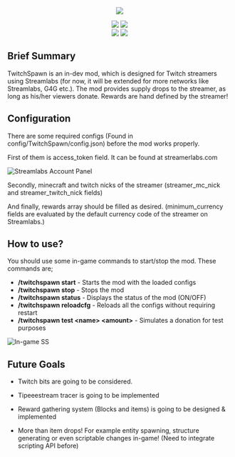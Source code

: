 <p align="center"><img src="https://cdn.discordapp.com/attachments/460909423045509140/460909450354622476/logo.png"></p>

<!-- Badges -->
<p align="center">
  <a href="https://www.twitch.tv/"><img src="https://img.shields.io/badge/api-twitch-b19dd8.svg"></a>
  <a href="https://streamlabs.com"><img src="https://img.shields.io/badge/api-streamlabs-32c3a2.svg"></a>
  <br/>
  <a href="https://minecraft.curseforge.com/projects/twitchspawn"><img src="http://cf.way2muchnoise.eu/full_273382_downloads.svg"></a>
  <a href="https://minecraft.curseforge.com/projects/twitchspawn"><img src="http://cf.way2muchnoise.eu/versions/273382.svg"></a>
</p>



## Brief Summary

TwitchSpawn is an in-dev mod, which is designed for Twitch streamers using Streamlabs (for now, it will be extended for more networks like Streamlabs, G4G etc.). The mod provides supply drops to the streamer, as long as his/her viewers donate. Rewards are hand defined by the streamer!

## Configuration

There are some required configs (Found in config/TwitchSpawn/config.json) before the mod works properly. 

First of them is access_token field. It can be found at streamerlabs.com

![Streamlabs Account Panel](https://cdn.discordapp.com/attachments/157967568722853888/341273171040665601/unknown.png)

Secondly, minecraft and twitch nicks of the streamer (streamer_mc_nick and streamer_twitch_nick fields)

And finally, rewards array should be filled as desired. (minimum_currency fields are evaluated by the default currency code of the streamer on Streamlabs.)

## How to use?

You should use some in-game commands to start/stop the mod. These commands are;

*   **/twitchspawn start** - Starts the mod with the loaded configs
*   **/twitchspawn stop** - Stops the mod
*   **/twitchspawn status** - Displays the status of the mod (ON/OFF)
*   **/twitchspawn reloadcfg** - Reloads all the configs without requiring restart
*   **/twitchspawn test \<name\> \<amount\>** - Simulates a donation for test purposes

![In-game SS](https://cdn.discordapp.com/attachments/329962349081526273/340121198027472896/unknown.png)

## Future Goals

* Twitch bits are going to be considered.

* Tipeeestream tracer is going to be implemented

* Reward gathering system (Blocks and items) is going to be designed & implemented

* More than item drops! For example entity spawning, structure generating or even scriptable changes in-game! (Need to integrate scripting API before)
